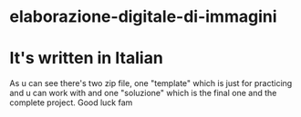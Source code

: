 # elaborazione-digitale-di-immagini


# It's written in Italian
As u can see there's two zip file, one "template" which is just for practicing and u can work with and one "soluzione" which is the final one and the complete project.
Good luck fam
